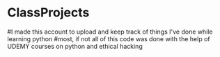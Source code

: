 # ClassProjects

#I made this account to upload and keep track of things I've done while learning python
#most, if not all of this code was done with the help of UDEMY courses on python and ethical hacking
